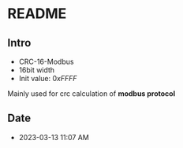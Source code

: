 # README

## Intro

+ CRC-16-Modbus
+ 16bit width
+ Init value:  $0xFFFF$

Mainly used for crc calculation of **modbus protocol**

## Date

+ 2023-03-13 11:07 AM

